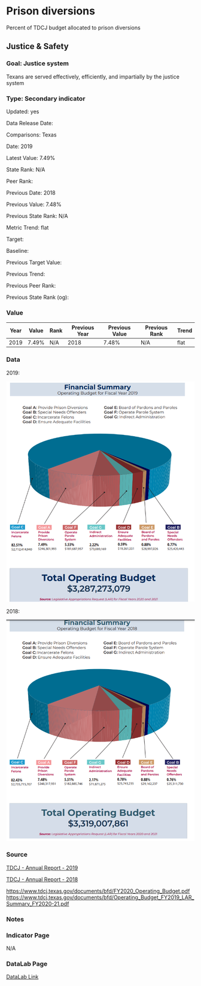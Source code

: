 # Prison diversions

Percent of TDCJ budget allocated to prison diversions

## Justice & Safety

### Goal: Justice system

Texans are served effectively, efficiently, and impartially by the justice system

### Type: Secondary indicator

Updated: yes

Data Release Date: 

Comparisons: Texas

Date: 2019

Latest Value: 7.49% 

State Rank: N/A

Peer Rank: 

Previous Date: 2018

Previous Value: 7.48%

Previous State Rank: N/A

Metric Trend: flat

Target: 

Baseline: 

Previous Target Value: 

Previous Trend: 

Previous Peer Rank: 

Previous State Rank (og): 

### Value

| Year |  Value      | Rank     | Previous Year   | Previous Value | Previous Rank | Trend | 
| ----------- | ----------- | ----------- | ----------- | ----------- | ----------- | -----------|
|   2019      |   7.49%     |     N/A     |    2018      |    7.48%    |      N/A     |    flat    |


### Data

2019:

![2019](./2019.PNG)

2018:

![2018](./2018.PNG)

### Source

[TDCJ - Annual Report - 2019](https://www.tdcj.texas.gov/documents/Annual_Review_2019.pdf)

[TDCJ - Annual Report - 2018](https://www.tdcj.texas.gov/documents/Annual_Review_2018.pdf)

https://www.tdcj.texas.gov/documents/bfd/FY2020_Operating_Budget.pdf
https://www.tdcj.texas.gov/documents/bfd/Operating_Budget_FY2019_LAR_Summary_FY2020-21.pdf

### Notes



### Indicator Page

N/A

### DataLab Page

[DataLab Link](https://datalab.texas2036.org/TDCJCS2019/prison-statistics-of-texas?accesskey=mrcftkf)